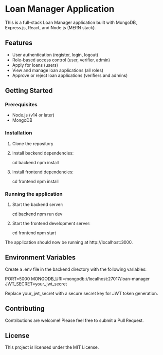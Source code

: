 # Loan Manager Application

This is a full-stack Loan Manager application built with MongoDB, Express.js, React, and Node.js (MERN stack).

## Features

- User authentication (register, login, logout)
- Role-based access control (user, verifier, admin)
- Apply for loans (users)
- View and manage loan applications (all roles)
- Approve or reject loan applications (verifiers and admins)

## Getting Started

### Prerequisites

- Node.js (v14 or later)
- MongoDB

### Installation

1. Clone the repository
2. Install backend dependencies:
   
   cd backend
   npm install
   
3. Install frontend dependencies:
   
   cd frontend
   npm install
   

### Running the application

1. Start the backend server:
   
   cd backend
   npm run dev
   
2. Start the frontend development server:
   
   cd frontend
   npm start
   

The application should now be running at http://localhost:3000.

## Environment Variables

Create a .env file in the backend directory with the following variables:


PORT=5000
MONGODB_URI=mongodb://localhost:27017/loan-manager
JWT_SECRET=your_jwt_secret


Replace your_jwt_secret with a secure secret key for JWT token generation.

## Contributing

Contributions are welcome! Please feel free to submit a Pull Request.

## License

This project is licensed under the MIT License.
